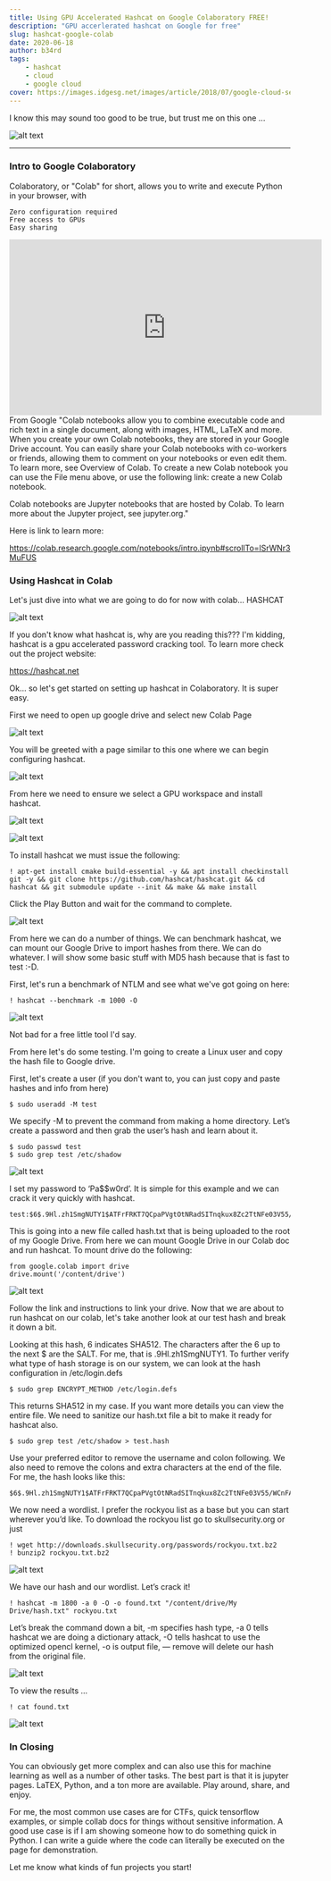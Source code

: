 ```yaml
---
title: Using GPU Accelerated Hashcat on Google Colaboratory FREE!
description: "GPU accerlerated hashcat on Google for free"
slug: hashcat-google-colab
date: 2020-06-18
author: b34rd
tags:
    - hashcat
    - cloud
    - google cloud
cover: https://images.idgesg.net/images/article/2018/07/google-cloud-services-100765812-large.jpg
---
```

I know this may sound too good to be true, but trust me on this one ...

![alt text](https://i.ytimg.com/vi/G1qMhesHagk/maxresdefault.jpg "Google Drive")

----

### [](#header-3)Intro to Google Colaboratory

Colaboratory, or "Colab" for short, allows you to write and execute Python in your browser, with

    Zero configuration required
    Free access to GPUs
    Easy sharing

<iframe width="560" height="315" src="https://www.youtube.com/embed/inN8seMm7UI" frameborder="0" allow="accelerometer; autoplay; encrypted-media; gyroscope; picture-in-picture" allowfullscreen></iframe>
<br>
From Google
"Colab notebooks allow you to combine executable code and rich text in a single document, along with images, HTML, LaTeX and more. When you create your own Colab notebooks, they are stored in your Google Drive account. You can easily share your Colab notebooks with co-workers or friends, allowing them to comment on your notebooks or even edit them. To learn more, see Overview of Colab. To create a new Colab notebook you can use the File menu above, or use the following link: create a new Colab notebook.

Colab notebooks are Jupyter notebooks that are hosted by Colab. To learn more about the Jupyter project, see jupyter.org."

Here is link to learn more:

 https://colab.research.google.com/notebooks/intro.ipynb#scrollTo=lSrWNr3MuFUS


### [](#header-3)Using Hashcat in Colab

Let's just dive into what we are going to do for now with colab... HASHCAT

![alt text](https://tech-files.com/wp-content/uploads/2017/05/gpu-accelerate-cracking-passwords-with-hashcat.1280x600.jpg "Hashcat")

If you don't know what hashcat is, why are you reading this??? I'm kidding, hashcat is a gpu accelerated password cracking tool. To learn more check out the project website:

https://hashcat.net


Ok... so let's get started on setting up hashcat in Colaboratory. It is super easy.

First we need to open up google drive and select new Colab Page

![alt text](../../src/assets/images/google-colab-img/1.png "New Colab Document")


You will be greeted with a page similar to this one where we can begin configuring hashcat.


![alt text](../../src/assets/images/google-colab-img/2.png "New Colab Document")

From here we need to ensure we select a GPU workspace and install hashcat.

![alt text](../../src/assets/images/google-colab-img/3.png "GPU Workspace")

![alt text](../../src/assets/images/google-colab-img/4.png "GPU Workspace")


To install hashcat we must issue the following:

```shellcode
! apt-get install cmake build-essential -y && apt install checkinstall git -y && git clone https://github.com/hashcat/hashcat.git && cd hashcat && git submodule update --init && make && make install
```

Click the Play Button and wait for the command to complete.

![alt text](../../src/assets/images/google-colab-img/5.png "Begin Hashcat Install")

From here we can do a number of things. We can benchmark hashcat, we can mount our Google Drive to import hashes from there. We can do whatever. I will show some basic stuff with MD5 hash because that is fast to test :-D.

First, let's run a benchmark of NTLM and see what we've got going on here:

```shellcode
! hashcat --benchmark -m 1000 -O
```

![alt text](../../src/assets/images/google-colab-img/6.png "NTLM Results")

Not bad for a free little tool I'd say.

From here let's do some testing. I'm going to create a Linux user and copy the hash file to Google drive.

First, let's create a user (if you don't want to, you can just copy and paste hashes and info from here)

```shellcode
$ sudo useradd -M test
```

We specify -M to prevent the command from making a home directory. Let’s create a password and then grab the user’s hash and learn about it.

```shellcode
$ sudo passwd test 
$ sudo grep test /etc/shadow 
```

![alt text](https://miro.medium.com/max/700/1*FSiYceBAkj5msYUk-gxOtQ.png "User Created")

I set my password to ‘Pa$$w0rd’. It is simple for this example and we can crack it very quickly with hashcat.

```shellcode
test:$6$.9Hl.zh1SmgNUTY1$ATFrFRKT7QCpaPVgtOtNRadSITnqkux8Zc2TtNFe03V55/WCnFAATYgWAzDCOVb/XL/8gdq21Yq1TZAl8ZgWL/:17947:0:99999:7:::
```

This is going into a new file called hash.txt that is being uploaded to the root of my Google Drive. From here we can mount Google Drive in our Colab doc and run hashcat. To mount drive do the following:

```shellcode
from google.colab import drive
drive.mount('/content/drive')
```

![alt text](../../src/assets/images/google-colab-img/7.png "Drive Mounted")

Follow the link and instructions to link your drive. Now that we are about to run hashcat on our colab, let's take another look at our test hash and break it down a bit.

Looking at this hash, $6$ indicates SHA512. The characters after the $6$ up to the next $ are the SALT. For me, that is .9Hl.zh1SmgNUTY1. To further verify what type of hash storage is on our system, we can look at the hash configuration in /etc/login.defs

```shellcode
$ sudo grep ENCRYPT_METHOD /etc/login.defs
```

This returns SHA512 in my case. If you want more details you can view the entire file. We need to sanitize our hash.txt file a bit to make it ready for hashcat also.

```shellcode
$ sudo grep test /etc/shadow > test.hash
```

Use your preferred editor to remove the username and colon following. We also need to remove the colons and extra characters at the end of the file. For me, the hash looks like this:

```shellcode
$6$.9Hl.zh1SmgNUTY1$ATFrFRKT7QCpaPVgtOtNRadSITnqkux8Zc2TtNFe03V55/WCnFAATYgWAzDCOVb/XL/8gdq21Yq1TZAl8ZgWL/
```

We now need a wordlist. I prefer the rockyou list as a base but you can start wherever you’d like. To download the rockyou list go to skullsecurity.org or just

```shellcode
! wget http://downloads.skullsecurity.org/passwords/rockyou.txt.bz2
! bunzip2 rockyou.txt.bz2
```

![alt text](../../src/assets/images/google-colab-img/8.png "Downloading Rockyou.txt")

We have our hash and our wordlist. Let’s crack it!

```shellcode
! hashcat -m 1800 -a 0 -O -o found.txt "/content/drive/My Drive/hash.txt" rockyou.txt
```

Let’s break the command down a bit, -m specifies hash type, -a 0 tells hashcat we are doing a dictionary attack, -O tells hashcat to use the optimized opencl kernel, -o is output file, — remove will delete our hash from the original file.


![alt text](../../src/assets/images/google-colab-img/9.png "Cracking")

To view the results ...

```shellcode
! cat found.txt
```

![alt text](../../src/assets/images/google-colab-img/10.png "Results")


### [](#header-3)In Closing

You can obviously get more complex and can also use this for machine learning as well as a number of other tasks. The best part is that it is jupyter pages. LaTEX, Python, and a ton more are available. Play around, share, and enjoy.

For me, the most common use cases are for CTFs, quick tensorflow examples, or simple collab docs for things without sensitive information. A good use case is if I am showing someone how to do something quick in Python. I can write a guide where the code can literally be executed on the page for demonstration. 

Let me know what kinds of fun projects you start!